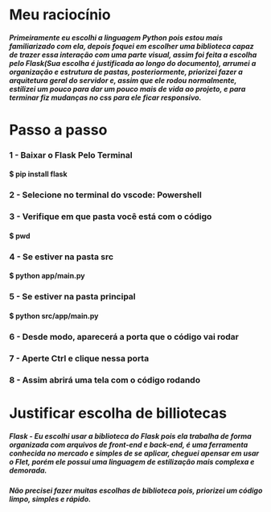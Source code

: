 # Meu raciocínio
##### Primeiramente eu escolhi a linguagem Python pois estou mais familiarizado com ela, depois foquei em escolher uma biblioteca capaz de trazer essa interação com uma parte visual, assim foi feita a escolha pelo Flask(Sua escolha é justificada ao longo do documento), arrumei a organização e estrutura de pastas, posteriormente, priorizei fazer a arquitetura geral do servidor e, assim que ele rodou normalmente, estilizei um pouco para dar um pouco mais de vida ao projeto, e para terminar fiz mudanças no css para ele ficar responsivo.

# Passo a passo

### 1 - Baixar o Flask Pelo Terminal
#### $ pip install flask

### 2 - Selecione no terminal do vscode: Powershell

### 3 - Verifique em que pasta você está com o código
#### $ pwd

### 4 - Se estiver na pasta src
#### $ python app/main.py

### 5 - Se estiver na pasta principal
#### $ python src/app/main.py

### 6 - Desde modo, aparecerá a porta que o código vai rodar
### 7 - Aperte Ctrl e clique nessa porta

### 8 - Assim abrirá uma tela com o código rodando

# Justificar escolha de billiotecas
##### Flask - Eu escolhi usar a biblioteca do Flask pois ela trabalha de forma organizada com arquivos de front-end e back-end, é uma ferramenta conhecida no mercado e simples de se aplicar, cheguei apensar em usar o Flet, porém ele possui uma linguagem de estilização mais complexa e demorada.
##### Não precisei fazer muitas escolhas de biblioteca pois, priorizei um código limpo, simples e rápido.